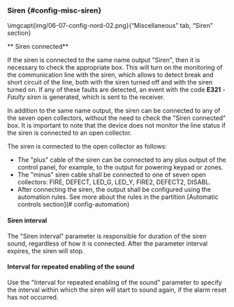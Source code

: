 ### Siren {#config-misc-siren}

\imgcapt{img/06-07-config-nord-02.png}{“Miscellaneous” tab, “Siren” section}

** Siren connected**  

If the siren is connected to the same name output "Siren", then it is necessary to check the appropriate box. This will turn on the monitoring of the communication line with the siren, which allows to detect break and short circuit of the line, both with the siren turned off and with the siren turned on. If any of these faults are detected, an event with the code **E321** - *Faulty siren* is generated, which is sent to the receiver.

In addition to the same name output, the siren can be connected to any of the seven open collectors, without the need to check the "Siren connected" box. It is important to note that the device does not monitor the line status if the siren is connected to an open collector.

The siren is connected to the open collector as follows:

* The "plus" cable of the siren can be connected to any plus output of the control panel, for example, to the output for powering keypad or zones. 
* The "minus" siren cable shall be connected to one of seven open collectors: FIRE, DEFECT, LED_G, LED_Y, FIRE2, DEFECT2, DISABL.
* After connecting the siren, the output shall be configured using the automation rules. See more about the rules in the partition [Automatic controls section](# config-automation)

#### Siren interval

The "Siren interval" parameter is responsible for duration of the siren sound, regardless of how it is connected. After the parameter interval expires, the siren will stop.

#### Interval for repeated enabling of the sound

Use the "Interval for repeated enabling of the sound" parameter to specify the interval within which the siren will start to sound again, if the alarm reset has not occurred.

